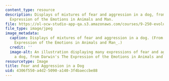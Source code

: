 ```yaml
---
content_type: resource
description: Displays of mixtures of fear and aggression in a dog, from Darwin's The
  Expression of the Emotions in Animals and Man.
file: https://ol-ocw-studio-app-qa.s3.amazonaws.com/courses/9-250-evolutionary-psychology-spring-1999/4306f550a4d25090a1403f4baeccbe88_9-250s99.jpg
file_type: image/jpeg
image_metadata:
  caption: Displays of mixtures of fear and aggression in a dog. (From Darwin's _The
    Expression of the Emotions in Animals and Man_.)
  credit: ''
  image-alt: An illustration displaying many expressions of fear and aggression in
    a dog, from Darwin's The Expression of the Emotions in Animals and Man.
resourcetype: Image
title: Fear and Aggression in a Dog
uid: 4306f550-a4d2-5090-a140-3f4baeccbe88
---
```

